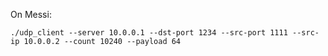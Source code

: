 On Messi:

```shell
./udp_client --server 10.0.0.1 --dst-port 1234 --src-port 1111 --src-ip 10.0.0.2 --count 10240 --payload 64
```

